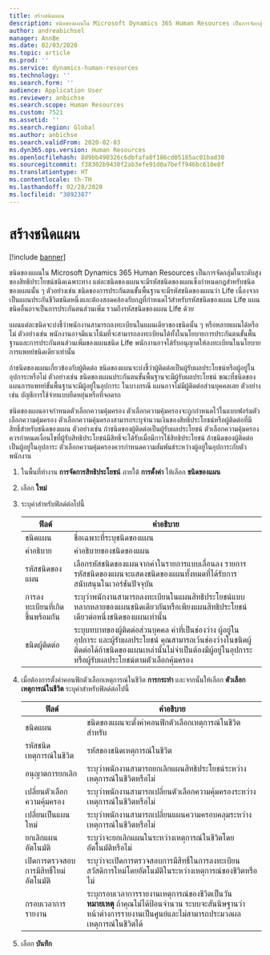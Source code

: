 ```yaml
---
title: สร้างชนิดแผน
description: ชนิดของแผนใน Microsoft Dynamics 365 Human Resources เป็นการจัดกลุ่มในระดับสูงของสิทธิประโยชน์ชนิดเฉพาะทาง แต่ละชนิดของแผนจะมีรหัสชนิดของแผนซึ่งกำหนดกฎสำหรับชนิดของแผนนั้น ๆ
author: andreabichsel
manager: AnnBe
ms.date: 02/03/2020
ms.topic: article
ms.prod: ''
ms.service: dynamics-human-resources
ms.technology: ''
ms.search.form: ''
audience: Application User
ms.reviewer: anbichse
ms.search.scope: Human Resources
ms.custom: 7521
ms.assetid: ''
ms.search.region: Global
ms.author: anbichse
ms.search.validFrom: 2020-02-03
ms.dyn365.ops.version: Human Resources
ms.openlocfilehash: 8d9bb490326c6dbfafa0f186cd05185ac01bad30
ms.sourcegitcommit: f38302b9430f2ab3efe91d0a7beff946bc610e8f
ms.translationtype: HT
ms.contentlocale: th-TH
ms.lasthandoff: 02/28/2020
ms.locfileid: "3092387"
---
```

# <a name="create-plan-types"></a>สร้างชนิดแผน

[!include [banner](includes/preview-feature.md)]

ชนิดของแผนใน Microsoft Dynamics 365 Human Resources เป็นการจัดกลุ่มในระดับสูงของสิทธิประโยชน์ชนิดเฉพาะทาง แต่ละชนิดของแผนจะมีรหัสชนิดของแผนซึ่งกำหนดกฎสำหรับชนิดของแผนนั้น ๆ ตัวอย่างเช่น ชนิดของการประกันตนขั้นพื้นฐานจะมีรหัสชนิดของแผนว่า Life เนื่องจากเป็นแผนประกันชีวิตชนิดหนึ่งและต้องสอดคล้องกับกฎที่กำหนดไว้สำหรับรหัสชนิดของแผน Life แผนชนิดอื่นอาจเป็นการประกันตนส่วนเพิ่ม รวมถึงรหัสชนิดของแผน Life ด้วย

แผนแต่ละชนิดจะบ่งชี้ว่าพนักงานสามารถลงทะเบียนในแผนเดียวของชนิดนั้น ๆ หรือหลายแผนได้หรือไม่ ตัวอย่างเช่น พนักงานอาจมีแนวโน้มที่จะสามารถลงทะเบียนได้ทั้งในนโยบายการประกันตนขั้นพื้นฐานและการประกันตนส่วนเพิ่มของแผนชนิด Life พนักงานอาจได้รับอนุญาตให้ลงทะเบียนในนโยบายการแพทย์ชนิดเดียวเท่านั้น

ถ้าชนิดของแผนเกี่ยวข้องกับผู้ติดต่อ ชนิดของแผนจะบ่งชี้ว่าผู้ติดต่อเป็นผู้รับผลประโยชน์หรือผู้อยู่ในอุปการะหรือไม่ ตัวอย่างเช่น ชนิดของแผนประกันตนขั้นพื้นฐานจะมีผู้รับผลประโยชน์ ขณะที่ชนิดของแผนการแพทย์ขั้นพื้นฐานจะมีผู้อยู่ในอุปการะ ในบางกรณี แผนอาจไม่มีผู้ติดต่อส่วนบุคคลเลย ตัวอย่างเช่น บัญชีการใช้จ่ายแบบยืดหยุ่นหรือที่จอดรถ

ชนิดของแผนอาจกำหนดตัวเลือกความคุ้มครอง ตัวเลือกความคุ้มครองจะถูกกำหนดไว้ในแบบฟอร์มตัวเลือกความคุ้มครอง ตัวเลือกความคุ้มครองสามารถระบุจำนวนเงินของสิทธิประโยชน์หรือผู้ติดต่อที่มีสิทธิ์สำหรับชนิดของแผน ตัวอย่างเช่น ถ้าชนิดของผู้ติดต่อเป็นผู้รับผลประโยชน์ ตัวเลือกความคุ้มครองควรกำหนดเงื่อนไขที่ผู้รับสิทธิประโยชน์มีสิทธิ์จะได้รับเมื่อมีการใช้สิทธิประโยชน์ ถ้าชนิดของผู้ติดต่อเป็นผู้อยู่ในอุปการะ ตัวเลือกความคุ้มครองควรกำหนดความสัมพันธ์ระหว่างผู้อยู่ในอุปการะกับตัวพนักงาน 

1. ในพื้นที่ทำงาน **การจัดการสิทธิประโยชน์** ภายใต้ **การตั้งค่า** ให้เลือก **ชนิดของแผน**

2. เลือก **ใหม่**

3. ระบุค่าสำหรับฟิลด์ต่อไปนี้

   | ฟิลด์ | คำอธิบาย |
   | --- | --- |
   | ชนิดแผน | ชื่อเฉพาะที่ระบุชนิดของแผน |
   | คำอธิบาย | คำอธิบายของชนิดของแผน |
   | รหัสชนิดของแผน | เลือกรหัสชนิดของแผนจากค่าในรายการแบบเลื่อนลง  รายการรหัสชนิดของแผนจะแสดงชนิดของแผนทั้งหมดที่ได้รับการสนับสนุนในเวอร์ชันปัจจุบัน |
   | การลงทะเบียนที่เกิดขึ้นพร้อมกัน | ระบุว่าพนักงานสามารถลงทะเบียนในแผนสิทธิประโยชน์แบบหลากหลายของแผนชนิดเดียวกันหรือเพียงแผนสิทธิประโยชน์เดียวต่อหนึ่งชนิดของแผนเท่านั้น |
   | ชนิดผู้ติดต่อ | ระบุบทบาทของผู้ติดต่อส่วนบุคคล ค่าที่เป็นช่องว่าง ผู้อยู่ในอุปการะ และผู้รับผลประโยชน์ คุณสามารถเว้นช่องว่างในชนิดผู้ติดต่อได้ถ้าชนิดของแผนเหล่านั้นไม่จำเป็นต้องมีผู้อยู่ในอุปการะหรือผู้รับผลประโยชน์ตามตัวเลือกคุ้มครอง |

4. เมื่อต้องการตั้งค่าคอนฟิกตัวเลือกเหตุการณ์ในชีวิต **การกระทำ** และจากนั้นให้เลือก **ตัวเลือกเหตุการณ์ในชีวิต** ระบุค่าสำหรับฟิลด์ต่อไปนี้

   | ฟิลด์ | คำอธิบาย |
   | --- | --- |
   | ชนิดแผน | ชนิดของแผนจะตั้งค่าคอนฟิกตัวเลือกเหตุการณ์ในชีวิตสำหรับ |
   | รหัสชนิดเหตุการณ์ในชีวิต | รหัสของชนิดเหตุการณ์ในชีวิต |
   | อนุญาตการยกเลิก | ระบุว่าพนักงานสามารถยกเลิกแผนสิทธิประโยชน์ระหว่างเหตุการณ์ในชีวิตหรือไม่ |
   |เปลี่ยนตัวเลือกความคุ้มครอง | ระบุว่าพนักงานสามารถเปลี่ยนตัวเลือกความคุ้มครองระหว่างเหตุการณ์ในชีวิตหรือไม่ |
   | เปลี่ยนเป็นแผนใหม่ | ระบุว่าพนักงานสามารถเปลี่ยนแผนความครอบคลุมระหว่างเหตุการณ์ในชีวิตหรือไม่ |
   | ยกเลิกแผนอัตโนมัติ |ระบุว่าจะยกเลิกแผนในระหว่างเหตุการณ์ในชีวิตโดยอัตโนมัติหรือไม่ |
   | เปิดการตรวจสอบการมีสิทธิ์ใหม่อัตโนมัติ | ระบุว่าจะเปิดการตรวจสอบการมีสิทธิ์ในการลงทะเบียนสวัสดิการใหม่โดยอัตโนมัติในระหว่างเหตุการณ์ของชีวิตหรือไม่ |
   | กรอบเวลาการรายงาน | ระบุกรอบเวลาการรายงานเหตุการณ์ของชีวิตเป็นวัน **หมายเหตุ** ถ้าคุณไม่ได้ป้อนจำนวน ระบบจะสันนิษฐานว่าหน้าต่างการรายงานเป็นศูนย์และไม่สามารถประมวลผลเหตุการณ์ในชีวิตได้ |

5. เลือก **บันทึก** 
